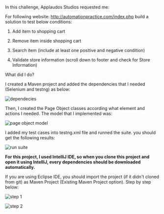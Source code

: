 In this challenge, Applaudos Studios requested me:

For following website: http://automationpractice.com/index.php build a solution to test below conditions:

1. Add item to shopping cart

2. Remove item inside shopping cart

3. Search item (include at least one positive and negative condition)

4. Validate store information (scroll down to footer and check for Store Information)

What did I do?

I created a Maven project and added the dependencies that I needed (Selenium and testng) as below:

![dependecies](https://user-images.githubusercontent.com/13719381/134828556-42cc0bb4-aed4-436b-8f5b-c95852312b03.JPG)

Then, I created the Page Object classes according what element and actions I needed. The model that I implemented was:

![page object model](https://user-images.githubusercontent.com/13719381/134829416-36fb21c1-ed2b-4ca0-9874-b52b6fa02eec.jpg)

I added my test cases into testng.xml file and runned the suite. you should get the following results:

![run suite](https://user-images.githubusercontent.com/13719381/134829567-3c052504-ff01-4f12-bba6-790578defbf1.JPG)

**For this project, I used IntelliJ IDE, so when you clone this project and open it using IntelliJ, every dependencies should be downloaded automatically.**

If you are using Eclipse IDE, you should import the project (if it didn't cloned from git) as Maven Project (Existing Maven Project option). Step by step below:

![step 1](https://user-images.githubusercontent.com/13719381/134835448-a39d1e00-578b-41ea-9e2e-81bfa441b659.JPG)

![step 2](https://user-images.githubusercontent.com/13719381/134835463-7ce8cea0-a864-471c-9af5-4afee959ac5f.JPG)

